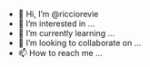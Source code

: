 - 👋 Hi, I’m @ricciorevie
- 👀 I’m interested in ...
- 🌱 I’m currently learning ...
- 💞️ I’m looking to collaborate on ...
- 📫 How to reach me ...

<!---
ricciorevie/ricciorevie is a ✨ special ✨ repository because its `README.md` (this file) appears on your GitHub profile.
You can click the Preview link to take a look at your changes.
--->
